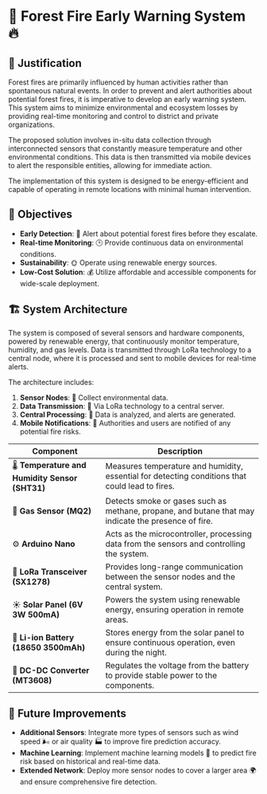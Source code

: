 # 🌲 Forest Fire Early Warning System 🔥

## 📜 Justification
Forest fires are primarily influenced by human activities rather than spontaneous natural events. In order to prevent and alert authorities about potential forest fires, it is imperative to develop an early warning system. This system aims to minimize environmental and ecosystem losses by providing real-time monitoring and control to district and private organizations.

The proposed solution involves in-situ data collection through interconnected sensors that constantly measure temperature and other environmental conditions. This data is then transmitted via mobile devices to alert the responsible entities, allowing for immediate action. 

The implementation of this system is designed to be energy-efficient and capable of operating in remote locations with minimal human intervention.

## 🎯 Objectives
- **Early Detection**: 🔔 Alert about potential forest fires before they escalate.
- **Real-time Monitoring**: 🕒 Provide continuous data on environmental conditions.
- **Sustainability**: 🌞 Operate using renewable energy sources.
- **Low-Cost Solution**: 💰 Utilize affordable and accessible components for wide-scale deployment.

## 🏗️ System Architecture
The system is composed of several sensors and hardware components, powered by renewable energy, that continuously monitor temperature, humidity, and gas levels. Data is transmitted through LoRa technology to a central node, where it is processed and sent to mobile devices for real-time alerts. 

The architecture includes:
1. **Sensor Nodes**: 📡 Collect environmental data.
2. **Data Transmission**: 🚀 Via LoRa technology to a central server.
3. **Central Processing**: 🧠 Data is analyzed, and alerts are generated.
4. **Mobile Notifications**: 📱 Authorities and users are notified of any potential fire risks.

| **Component**                           | **Description**                                                                                     |
|-----------------------------------------|-----------------------------------------------------------------------------------------------------|
| 🌡️ **Temperature and Humidity Sensor (SHT31)** | Measures temperature and humidity, essential for detecting conditions that could lead to fires.       |
| 🛑 **Gas Sensor (MQ2)**                 | Detects smoke or gases such as methane, propane, and butane that may indicate the presence of fire.  |
| ⚙️ **Arduino Nano**                     | Acts as the microcontroller, processing data from the sensors and controlling the system.            |
| 📡 **LoRa Transceiver (SX1278)**        | Provides long-range communication between the sensor nodes and the central system.                    |
| ☀️ **Solar Panel (6V 3W 500mA)**        | Powers the system using renewable energy, ensuring operation in remote areas.                        |
| 🔋 **Li-ion Battery (18650 3500mAh)**   | Stores energy from the solar panel to ensure continuous operation, even during the night.             |
| 🔌 **DC-DC Converter (MT3608)**         | Regulates the voltage from the battery to provide stable power to the components.                    |


## 🌟 Future Improvements
- **Additional Sensors**: Integrate more types of sensors such as wind speed 🌬️ or air quality 🏭 to improve fire prediction accuracy.
- **Machine Learning**: Implement machine learning models 🤖 to predict fire risk based on historical and real-time data.
- **Extended Network**: Deploy more sensor nodes to cover a larger area 🌍 and ensure comprehensive fire detection.
